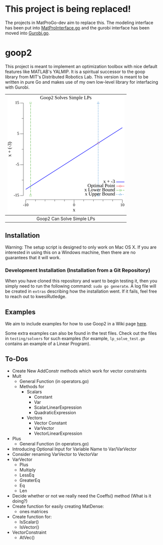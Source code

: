 # This project is being replaced!

The projects in MatProGo-dev aim to replace this. 
The modeling interface has been put into [MatProInterface.go](https://github.com/MatProGo-dev/MatProInterface.go)
and the gurobi interface has been moved into [Gurobi.go](https://github.com/MatProGo-dev/Gurobi.go).

# goop2
This project is meant to implement an optimization toolbox with nice default features like MATLAB's YALMIP. It is a spiritual successor to the goop library from MIT's Distributed Robotics Lab. This version is meant to be written in pure Go and makes use of my own low-level library for interfacing with Gurobi.

| ![](images/lp-example1/lp-example1.png)  |
|:--------------------:|
| Goop2 Can Solve Simple LPs |

## Installation

Warning: The setup script is designed to only work on Mac OS X. If you are interested in using this on a Windows machine, then there are no guarantees that it will work.

### Development Installation (Installation from a Git Repository)

When you have cloned this repository and want to begin testing it, then you simply need to run the following command: `sudo go generate`. A log file will be created in `extras` describing how the installation went. If it fails, feel free to reach out to kwesiRutledge.

## Examples

We aim to include examples for how to use Goop2 in a Wiki page [here](https://github.com/kwesiRutledge/goop2/wiki/Examples).

Some extra examples can also be found in the test files. 
Check out the files in `testing/solvers` for such examples (for example, `lp_solve_test.go` contains an example of a Linear Program).

## To-Dos

- Create New AddConstr methods which work for vector constraints
- Mult 
  - General Function (in operators.go)
  - Methods for
    - Scalars
      - Constant
      - Var
      - ScalarLinearExpression
      - QuadraticExpression
    - Vectors
      - Vector Constant
      - VarVector
      - VectorLinearExpression
- Plus
  - General Function (in operators.go)
- Introducing Optional Input for Variable Name to Var/VarVector
- Consider renaming VarVector to VectorVar
- VarVector
  - Plus
  - Multiply
  - LessEq
  - GreaterEq
  - Eq
  - Len
- Decide whether or not we really need the Coeffs() method (What is it doing?)
- Create function for easily creating MatDense:
  - ones matrices
- Create function for:
  - IsScalar()
  - IsVector()
- VectorConstraint
  - AtVec()